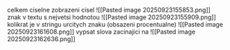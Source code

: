 celkem ciselne zobrazeni cisel
![[Pasted image 20250923155853.png]]
znak v textu s nejvetsi hodnotou
![[Pasted image 20250923155909.png]]
kolikrat je v stringu urcitych znaku (obsazeni procentualne)
![[Pasted image 20250923161608.png]]
vypsat slova zacinajici na
![[Pasted image 20250923162636.png]]
